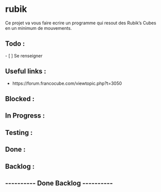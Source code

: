 # rubik
Ce projet va vous faire ecrire un programme qui resout des Rubik’s Cubes en un minimum de mouvements.

<h2>Todo :</h2>
	- [ ] Se renseigner

<h2>Useful links :</h2>
<ul>
	<li>https://forum.francocube.com/viewtopic.php?t=3050</li>
</ul>

<h2>Blocked :</h2>

<h2>In Progress :</h2>

<h2>Testing :</h2>

<h2>Done :</h2>


<h2>Backlog :</h2>

<h2> ---------- Done Backlog ---------- </h2>

